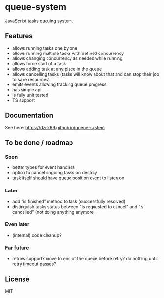 # queue-system

JavaScript tasks queuing system.

## Features

- allows running tasks one by one
- allows running multiple tasks with defined concurrency
- allows changing concurrency as needed while running
- allows force start of a task
- allows adding task at any place in the queue
- allows cancelling tasks (tasks will know about that and can stop their job to save resources)
- emits events allowing tracking queue progress
- has simple api
- is fully unit tested
- TS support

## Documentation

See here: https://dzek69.github.io/queue-system

## To be done / roadmap

### Soon
- better types for event handlers
- option to cancel ongoing tasks on destroy
- task itself should have queue position event to listen on

### Later
- add "is finished" method to task (successfully resolved)
- distinguish tasks status between "is requested to cancel" and "is cancelled" (not doing anything anymore)

### Even later
- (internal) code cleanup?

### Far future
- retries support? move to end of the queue before retry? do nothing until retry timeout passes?

## License

MIT
